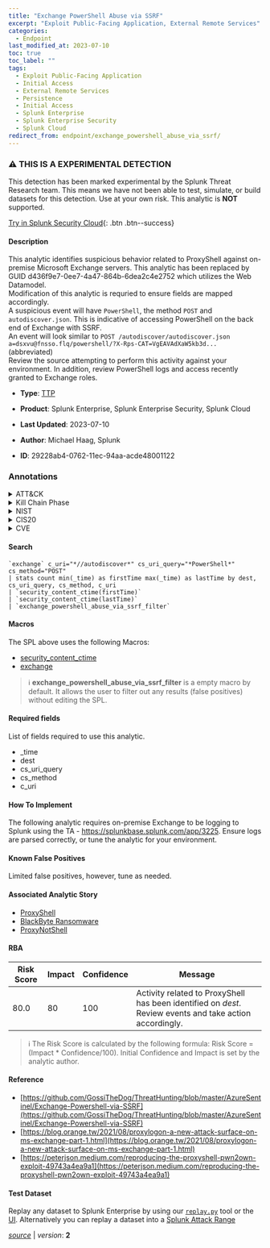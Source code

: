 ```yaml
---
title: "Exchange PowerShell Abuse via SSRF"
excerpt: "Exploit Public-Facing Application, External Remote Services"
categories:
  - Endpoint
last_modified_at: 2023-07-10
toc: true
toc_label: ""
tags:
  - Exploit Public-Facing Application
  - Initial Access
  - External Remote Services
  - Persistence
  - Initial Access
  - Splunk Enterprise
  - Splunk Enterprise Security
  - Splunk Cloud
redirect_from: endpoint/exchange_powershell_abuse_via_ssrf/
---
```


### :warning: THIS IS A EXPERIMENTAL DETECTION
This detection has been marked experimental by the Splunk Threat Research team. This means we have not been able to test, simulate, or build datasets for this detection. Use at your own risk. This analytic is **NOT** supported.


[Try in Splunk Security Cloud](https://www.splunk.com/en_us/cyber-security.html){: .btn .btn--success}

#### Description

This analytic identifies suspicious behavior related to ProxyShell against on-premise Microsoft Exchange servers. This analytic has been replaced by GUID d436f9e7-0ee7-4a47-864b-6dea2c4e2752 which utilizes the Web Datamodel. \
Modification of this analytic is requried to ensure fields are mapped accordingly. \
A suspicious event will have `PowerShell`, the method `POST` and `autodiscover.json`. This is indicative of accessing PowerShell on the back end of Exchange with SSRF. \
An event will look similar to `POST /autodiscover/autodiscover.json a=dsxvu@fnsso.flq/powershell/?X-Rps-CAT=VgEAVAdXaW5kb3d...` (abbreviated) \
Review the source attempting to perform this activity against your environment. In addition, review PowerShell logs and access recently granted to Exchange roles.

- **Type**: [TTP](https://github.com/splunk/security_content/wiki/Detection-Analytic-Types)
- **Product**: Splunk Enterprise, Splunk Enterprise Security, Splunk Cloud

- **Last Updated**: 2023-07-10
- **Author**: Michael Haag, Splunk
- **ID**: 29228ab4-0762-11ec-94aa-acde48001122

### Annotations
<details>
  <summary>ATT&CK</summary>

<div markdown="1">

#### [ATT&CK](https://attack.mitre.org/)

| ID          | Technique   | Tactic         |
| ----------- | ----------- |--------------- |
| [T1190](https://attack.mitre.org/techniques/T1190/) | Exploit Public-Facing Application | Initial Access |

| [T1133](https://attack.mitre.org/techniques/T1133/) | External Remote Services | Persistence, Initial Access |

</div>
</details>


<details>
  <summary>Kill Chain Phase</summary>

<div markdown="1">

* Delivery
* Installation


</div>
</details>


<details>
  <summary>NIST</summary>

<div markdown="1">

* DE.CM



</div>
</details>

<details>
  <summary>CIS20</summary>

<div markdown="1">

* CIS 10



</div>
</details>

<details>
  <summary>CVE</summary>

<div markdown="1">


</div>
</details>


#### Search

```
`exchange` c_uri="*//autodiscover*" cs_uri_query="*PowerShell*" cs_method="POST" 
| stats count min(_time) as firstTime max(_time) as lastTime by dest, cs_uri_query, cs_method, c_uri 
| `security_content_ctime(firstTime)` 
| `security_content_ctime(lastTime)` 
| `exchange_powershell_abuse_via_ssrf_filter`
```

#### Macros
The SPL above uses the following Macros:
* [security_content_ctime](https://github.com/splunk/security_content/blob/develop/macros/security_content_ctime.yml)
* [exchange](https://github.com/splunk/security_content/blob/develop/macros/exchange.yml)

> :information_source:
> **exchange_powershell_abuse_via_ssrf_filter** is a empty macro by default. It allows the user to filter out any results (false positives) without editing the SPL.



#### Required fields
List of fields required to use this analytic.
* _time
* dest
* cs_uri_query
* cs_method
* c_uri



#### How To Implement
The following analytic requires on-premise Exchange to be logging to Splunk using the TA - https://splunkbase.splunk.com/app/3225. Ensure logs are parsed correctly, or tune the analytic for your environment.
#### Known False Positives
Limited false positives, however, tune as needed.

#### Associated Analytic Story
* [ProxyShell](/stories/proxyshell)
* [BlackByte Ransomware](/stories/blackbyte_ransomware)
* [ProxyNotShell](/stories/proxynotshell)




#### RBA

| Risk Score  | Impact      | Confidence   | Message      |
| ----------- | ----------- |--------------|--------------|
| 80.0 | 80 | 100 | Activity related to ProxyShell has been identified on $dest$. Review events and take action accordingly. |


> :information_source:
> The Risk Score is calculated by the following formula: Risk Score = (Impact * Confidence/100). Initial Confidence and Impact is set by the analytic author.


#### Reference

* [https://github.com/GossiTheDog/ThreatHunting/blob/master/AzureSentinel/Exchange-Powershell-via-SSRF](https://github.com/GossiTheDog/ThreatHunting/blob/master/AzureSentinel/Exchange-Powershell-via-SSRF)
* [https://blog.orange.tw/2021/08/proxylogon-a-new-attack-surface-on-ms-exchange-part-1.html](https://blog.orange.tw/2021/08/proxylogon-a-new-attack-surface-on-ms-exchange-part-1.html)
* [https://peterjson.medium.com/reproducing-the-proxyshell-pwn2own-exploit-49743a4ea9a1](https://peterjson.medium.com/reproducing-the-proxyshell-pwn2own-exploit-49743a4ea9a1)



#### Test Dataset
Replay any dataset to Splunk Enterprise by using our [`replay.py`](https://github.com/splunk/attack_data#using-replaypy) tool or the [UI](https://github.com/splunk/attack_data#using-ui).
Alternatively you can replay a dataset into a [Splunk Attack Range](https://github.com/splunk/attack_range#replay-dumps-into-attack-range-splunk-server)




[*source*](https://github.com/splunk/security_content/tree/develop/detections/experimental/endpoint/exchange_powershell_abuse_via_ssrf.yml) \| *version*: **2**